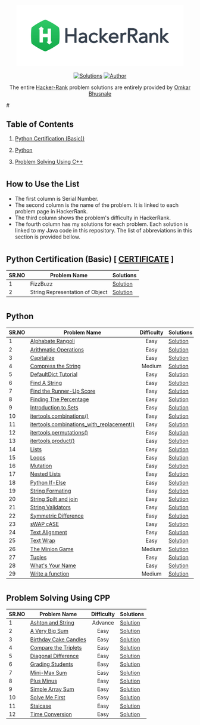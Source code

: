 <div align="center"><a href="https://www.hackerrank.com/stavalpha4" target="_blank"><img src="HackerRank%20Logo.png" width="450" height="auto"></a>

[![Solutions](https://img.shields.io/badge/solutions-50+-green.svg?style=flat-square)](https://github.com/DarkSoul231/HackeRank-Problem-Solutions#table-of-contents) 
[![Author](https://img.shields.io/badge/author-OmkarBhusnale-brightgreen.svg?style=flat-square)](https://www.hackerrank.com/stavalpha4) 

The entire [Hacker-Rank](https://www.hackerrank.com) problem solutions are entirely provided by [Omkar Bhusnale](https://www.hackerrank.com/stavalpha4)
</div>
#

## Table of Contents
1. [Python Certification (Basic))](#python-certification-basic---certificate-)

2. [Python](#python) 

3. [Problem Solving Using C++](#problem-solving-using-cpp)

#


## How to Use the List

+ The first column is Serial Number.
+ The second column is the name of the problem. It is linked to each problem page in HackerRank.
+ The third column shows the problem's difficulty in HackerRank.<br/>
+ The fourth column has my solutions for each problem. Each solution is linked to my Java code in this repository. The list of abbreviations in this section is provided bellow.

#

## Python Certification (Basic)  [ [CERTIFICATE](https://raw.githubusercontent.com/DarkSoul231/HackeRank-Problem-Solutions/main/Python%20Certification%20(Basic)/HackerRank%20Python(Basic).png) ]

 
    
| SR.NO | Problem Name | Solutions |
| -- | --- | --- |
| 1 | FizzBuzz | [Solution](https://github.com/DarkSoul231/HackeRank-Problem-Solutions/blob/main/Python%20Certification%20(Basic)/FizzBuzz.txt) |
| 2 | String Representation of Object | [Solution](https://github.com/DarkSoul231/HackeRank-Problem-Solutions/blob/main/Python%20Certification%20(Basic)/String%20Representation%20of%20Object.txt) |
  
#
 
## Python
| SR.NO| Problem Name | Difficulty | Solutions |
| -- | --- | :---: | --- |
| 1 | [Alphabate Rangoli](https://www.hackerrank.com/challenges/alphabet-rangoli/problem) | Easy | [Solution](https://github.com/DarkSoul231/HackeRank-Problem-Solutions/blob/main/HackerRank%20Python/Alphabate%20Rangoli.txt) |
| 2 | [Arithmatic Operations](https://www.hackerrank.com/challenges/python-arithmetic-operators/problem) | Easy | [Solution](https://github.com/DarkSoul231/HackeRank-Problem-Solutions/blob/main/HackerRank%20Python/Arithmatic%20Operations.txt) |
| 3 | [Capitalize](https://www.hackerrank.com/challenges/capitalize/problem) | Easy | [Solution](https://github.com/DarkSoul231/HackeRank-Problem-Solutions/blob/main/HackerRank%20Python/Capitalize.txt) |
| 4 | [Compress the String](https://www.hackerrank.com/challenges/compress-the-string/problem) | Medium | [Solution](https://github.com/DarkSoul231/HackeRank-Problem-Solutions/blob/main/HackerRank%20Python/Compress%20the%20String!.txt) |
| 5 | [DefaultDict Tutorial](https://www.hackerrank.com/challenges/defaultdict-tutorial/problem) | Easy | [Solution](https://github.com/DarkSoul231/HackeRank-Problem-Solutions/blob/main/HackerRank%20Python/DefaultDict%20Tutorial.txt) |
| 6 | [Find A String](https://www.hackerrank.com/challenges/find-a-string/problem) | Easy | [Solution](https://github.com/DarkSoul231/HackeRank-Problem-Solutions/blob/main/HackerRank%20Python/Find%20a%20String.txt) |
| 7 | [Find the Runner-Up Score](https://www.hackerrank.com/challenges/find-second-maximum-number-in-a-list/problem) | Easy | [Solution](https://github.com/DarkSoul231/HackeRank-Problem-Solutions/blob/main/HackerRank%20Python/Find%20Runner%20Up.txt) |
| 8 | [Finding The Percentage](https://www.hackerrank.com/challenges/finding-the-percentage/problem) | Easy | [Solution](https://github.com/DarkSoul231/HackeRank-Problem-Solutions/blob/main/HackerRank%20Python/Finding%20the%20percentage.txt) |
| 9 | [Introduction to Sets](https://www.hackerrank.com/challenges/py-introduction-to-sets/problem) | Easy | [Solution](https://github.com/DarkSoul231/HackeRank-Problem-Solutions/blob/main/HackerRank%20Python/Introduction%20To%20Sets.txt) |
| 10 | [itertools.combinations()](https://www.hackerrank.com/challenges/itertools-combinations/problem) | Easy | [Solution](https://github.com/DarkSoul231/HackeRank-Problem-Solutions/blob/main/HackerRank%20Python/itertools.combinations().txt) |
| 11 | [itertools.combinations_with_replacement()](https://www.hackerrank.com/challenges/itertools-combinations-with-replacement/problem) | Easy | [Solution](https://github.com/DarkSoul231/HackeRank-Problem-Solutions/blob/main/HackerRank%20Python/itertools.combinations_with_replacement().txt) |
| 12 | [itertools.permutations()](https://www.hackerrank.com/challenges/itertools-permutations/problem) | Easy | [Solution](https://github.com/DarkSoul231/HackeRank-Problem-Solutions/blob/main/HackerRank%20Python/itertools.permutations().txt) |
| 13 | [itertools.product()](https://www.hackerrank.com/challenges/itertools-product/problem) | Easy | [Solution](https://github.com/DarkSoul231/HackeRank-Problem-Solutions/blob/main/HackerRank%20Python/itertools.product().txt) |
| 14 | [Lists](https://www.hackerrank.com/challenges/python-lists/problem) | Easy | [Solution](https://github.com/DarkSoul231/HackeRank-Problem-Solutions/blob/main/HackerRank%20Python/Lists.txt) |
| 15 | [Loops](https://www.hackerrank.com/challenges/python-loops/problem) | Easy | [Solution](https://github.com/DarkSoul231/HackeRank-Problem-Solutions/blob/main/HackerRank%20Python/Loops.txt) |
| 16 | [Mutation](https://www.hackerrank.com/challenges/python-mutations/problem) | Easy | [Solution](https://github.com/DarkSoul231/HackeRank-Problem-Solutions/blob/main/HackerRank%20Python/Mutation.txt) |
| 17 | [Nested Lists](https://www.hackerrank.com/challenges/nested-list/problem) | Easy | [Solution](https://github.com/DarkSoul231/HackeRank-Problem-Solutions/blob/main/HackerRank%20Python/Nested%20Lists.txt) |
| 18 | [Python If-Else](https://www.hackerrank.com/challenges/py-if-else/problem) | Easy | [Solution](https://github.com/DarkSoul231/HackeRank-Problem-Solutions/blob/main/HackerRank%20Python/Python%20If-Else.txt) | 
| 19 | [String Formating](https://www.hackerrank.com/challenges/python-string-formatting/problem) | Easy | [Solution](https://github.com/DarkSoul231/HackeRank-Problem-Solutions/blob/main/HackerRank%20Python/String%20Formating.txt) | 
| 20 | [String Spilt and join](https://www.hackerrank.com/challenges/python-string-split-and-join/problem) | Easy | [Solution](https://github.com/DarkSoul231/HackeRank-Problem-Solutions/blob/main/HackerRank%20Python/String%20Spilt%20and%20join.txt) | 
| 21 | [String Validators](https://www.hackerrank.com/challenges/string-validators/problem) | Easy | [Solution](https://github.com/DarkSoul231/HackeRank-Problem-Solutions/blob/main/HackerRank%20Python/String%20Validators.txt) | 
| 22 | [Symmetric Difference](https://www.hackerrank.com/challenges/symmetric-difference/problem) | Easy | [Solution](https://github.com/DarkSoul231/HackeRank-Problem-Solutions/blob/main/HackerRank%20Python/Symmetric%20Difference.txt) | 
| 23 | [sWAP cASE](https://www.hackerrank.com/challenges/swap-case/problem) | Easy | [Solution](https://github.com/DarkSoul231/HackeRank-Problem-Solutions/blob/main/HackerRank%20Python/sWAP%20cASE.txt) | 
| 24 | [Text Alignment](https://www.hackerrank.com/challenges/text-alignment/problem) | Easy | [Solution](https://github.com/DarkSoul231/HackeRank-Problem-Solutions/blob/main/HackerRank%20Python/Text%20Alignment.txt) | 
| 25 | [Text Wrap](https://www.hackerrank.com/challenges/text-wrap/problem) | Easy | [Solution](https://github.com/DarkSoul231/HackeRank-Problem-Solutions/blob/main/HackerRank%20Python/Text%20Wrapper.txt) | 
| 26 | [The Minion Game](https://www.hackerrank.com/challenges/the-minion-game/problem) | Medium | [Solution](https://github.com/DarkSoul231/HackeRank-Problem-Solutions/blob/main/HackerRank%20Python/The%20Minion%20Game.txt) | 
| 27 | [Tuples](https://www.hackerrank.com/challenges/python-tuples/problem) | Easy | [Solution](https://github.com/DarkSoul231/HackeRank-Problem-Solutions/blob/main/HackerRank%20Python/Tuples.txt) | 
| 28 | [What's Your Name](https://www.hackerrank.com/challenges/whats-your-name/problem) | Easy | [Solution](https://github.com/DarkSoul231/HackeRank-Problem-Solutions/blob/main/HackerRank%20Python/What's%20Your%20Name.txt) | 
| 29 | [Write a function](https://www.hackerrank.com/challenges/write-a-function/problem) | Medium | [Solution](https://github.com/DarkSoul231/HackeRank-Problem-Solutions/blob/main/HackerRank%20Python/Leap%20or%20Not.txt) | 

#

## Problem Solving Using CPP
| SR.NO| Problem Name | Difficulty | Solutions |
| -- | --- | :---: | --- |
| 1 | [Ashton and String](https://www.hackerrank.com/challenges/ashton-and-string/problem	) | Advance | [Solution](https://github.com/DarkSoul231/HackeRank-Problem-Solutions/blob/main/Problem%20Solving%20Using%20C%2B%2B/Ashton%20and%20String.txt) |
| 2 | [A Very Big Sum](https://www.hackerrank.com/challenges/a-very-big-sum/problem) | Easy | [Solution](https://github.com/DarkSoul231/HackeRank-Problem-Solutions/blob/main/Problem%20Solving%20Using%20C%2B%2B/A%20Very%20Big%20Sum.txt) |
| 3 | [Birthday Cake Candles](https://www.hackerrank.com/challenges/birthday-cake-candles/problem) | Easy | [Solution](https://github.com/DarkSoul231/HackeRank-Problem-Solutions/blob/main/Problem%20Solving%20Using%20C%2B%2B/Birthday%20Cake%20Candles.txt) |
| 4 | [Compare the Triplets](https://www.hackerrank.com/challenges/a-very-big-sum/problem) | Easy | [Solution](https://github.com/DarkSoul231/HackeRank-Problem-Solutions/blob/main/Problem%20Solving%20Using%20C%2B%2B/Compare%20the%20Triplets.txt) |
| 5 | [Diagonal Difference](https://www.hackerrank.com/challenges/diagonal-difference/problem) | Easy | [Solution](https://github.com/DarkSoul231/HackeRank-Problem-Solutions/blob/main/Problem%20Solving%20Using%20C%2B%2B/Diagonal%20Difference.txt) |
| 6 | [Grading Students](https://www.hackerrank.com/challenges/grading/problem) | Easy | [Solution](https://github.com/DarkSoul231/HackeRank-Problem-Solutions/blob/main/Problem%20Solving%20Using%20C%2B%2B/Grading%20Students.txt) |
| 7 | [Mini-Max Sum](https://www.hackerrank.com/challenges/mini-max-sum/problem) | Easy | [Solution](https://github.com/DarkSoul231/HackeRank-Problem-Solutions/blob/main/Problem%20Solving%20Using%20C%2B%2B/Mini-Max%20Sum.txt) |
| 8 | [Plus Minus](https://www.hackerrank.com/challenges/plus-minus/problem) | Easy | [Solution](https://github.com/DarkSoul231/HackeRank-Problem-Solutions/blob/main/Problem%20Solving%20Using%20C%2B%2B/Plus%20Minus.txt) |
| 9 | [Simple Array Sum](https://www.hackerrank.com/challenges/simple-array-sum/problem) | Easy | [Solution](https://github.com/DarkSoul231/HackeRank-Problem-Solutions/blob/main/Problem%20Solving%20Using%20C%2B%2B/Simple%20Array%20Sum.txt) |
| 10 | [Solve Me First](https://www.hackerrank.com/challenges/solve-me-first/problem) | Easy | [Solution](https://github.com/DarkSoul231/HackeRank-Problem-Solutions/blob/main/Problem%20Solving%20Using%20C%2B%2B/Solve%20Me%20First.txt) |
| 11 | [Staicase](https://www.hackerrank.com/challenges/staircase/problem) | Easy | [Solution](https://github.com/DarkSoul231/HackeRank-Problem-Solutions/blob/main/Problem%20Solving%20Using%20C%2B%2B/Staicase.txt) |
| 12 | [Time Conversion](https://www.hackerrank.com/challenges/time-conversion/problem) | Easy | [Solution](https://github.com/DarkSoul231/HackeRank-Problem-Solutions/blob/main/Problem%20Solving%20Using%20C%2B%2B/Time%20Conversion.txt) |
